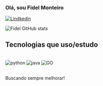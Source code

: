 ### Olá, sou Fidel Monteiro

[![Lindkedin](https://img.shields.io/badge/LinkedIn-0077B5?style=for-the-badge&logo=linkedin&logoColor=white)](https://www.linkedin.com/in/fidel-monteiro-012a42234)

![Fidel GitHub stats](https://github-readme-stats.vercel.app/api?username=FidelMonteiro04&show_icons=true&theme=transparent)

## Tecnologias que uso/estudo

<div style = "display: inline_block"><br/>
  <image align="center" alt= "python" src = "https://img.shields.io/badge/Python-3776AB?style=for-the-badge&logo=python&logoColor=white"/>
  <image align="center" alt= "java" src = "https://img.shields.io/badge/Java-ED8B00?style=for-the-badge&logo=openjdk&logoColor=white"/>
  <image align="center" alt= "GO" src = "https://img.shields.io/badge/Go-00ADD8?style=for-the-badge&logo=go&logoColor=white"/>


</div></br>

Buscando sempre melhorar!

